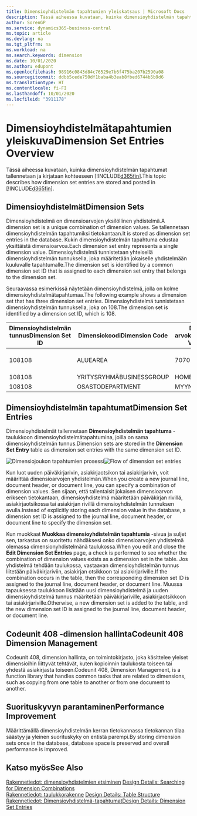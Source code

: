 ```yaml
---
title: Dimensioyhdistelmän tapahtumien yleiskatsaus | Microsoft Docs
description: Tässä aiheessa kuvataan, kuinka dimensioyhdistelmän tapahtumat tallennetaan ja kirjataan Dynamics 365:ssä.
author: SorenGP
ms.service: dynamics365-business-central
ms.topic: article
ms.devlang: na
ms.tgt_pltfrm: na
ms.workload: na
ms.search.keywords: dimension
ms.date: 10/01/2020
ms.author: edupont
ms.openlocfilehash: 98916c0843d84c76529e7b6f475ba207b2590a08
ms.sourcegitcommit: ddbb5cede750df1baba4b3eab8fbed6744b5b9d6
ms.translationtype: HT
ms.contentlocale: fi-FI
ms.lasthandoff: 10/01/2020
ms.locfileid: "3911178"
---
```

# <a name="dimension-set-entries-overview"></a><span data-ttu-id="21340-103">Dimensioyhdistelmätapahtumien yleiskuva</span><span class="sxs-lookup"><span data-stu-id="21340-103">Dimension Set Entries Overview</span></span>
<span data-ttu-id="21340-104">Tässä aiheessa kuvataan, kuinka dimensioyhdistelmän tapahtumat tallennetaan ja kirjataan kohteeseen [!INCLUDE[d365fin](includes/d365fin_md.md)].</span><span class="sxs-lookup"><span data-stu-id="21340-104">This topic describes how dimension set entries are stored and posted in [!INCLUDE[d365fin](includes/d365fin_md.md)].</span></span>  

## <a name="dimension-sets"></a><span data-ttu-id="21340-105">Dimensioyhdistelmät</span><span class="sxs-lookup"><span data-stu-id="21340-105">Dimension Sets</span></span>  
<span data-ttu-id="21340-106">Dimensioyhdistelmä on dimensioarvojen yksilöllinen yhdistelmä.</span><span class="sxs-lookup"><span data-stu-id="21340-106">A dimension set is a unique combination of dimension values.</span></span> <span data-ttu-id="21340-107">Se tallennetaan dimensioyhdistelmän tapahtumiksi tietokantaan.</span><span class="sxs-lookup"><span data-stu-id="21340-107">It is stored as dimension set entries in the database.</span></span> <span data-ttu-id="21340-108">Kukin dimensioyhdistelmän tapahtuma edustaa yksittäistä dimensioarvoa.</span><span class="sxs-lookup"><span data-stu-id="21340-108">Each dimension set entry represents a single dimension value.</span></span> <span data-ttu-id="21340-109">Dimensioyhdistelmä tunnistetaan yhteisellä dimensioyhdistelmän tunnuksella, joka määritetään jokaiselle yhdistelmään kuuluvalle tapahtumalle.</span><span class="sxs-lookup"><span data-stu-id="21340-109">The dimension set is identified by a common dimension set ID that is assigned to each dimension set entry that belongs to the dimension set.</span></span>  

<span data-ttu-id="21340-110">Seuraavassa esimerkissä näytetään dimensioyhdistelmä, jolla on kolme dimensioyhdistelmätapahtumaa.</span><span class="sxs-lookup"><span data-stu-id="21340-110">The following example shows a dimension set that has three dimension set entries.</span></span> <span data-ttu-id="21340-111">Dimensioyhdistelmä tunnistetaan dimensioyhdistelmän tunnuksella, joka on 108.</span><span class="sxs-lookup"><span data-stu-id="21340-111">The dimension set is identified by a dimension set ID, which is 108.</span></span>  

|<span data-ttu-id="21340-112">Dimensioyhdistelmän tunnus</span><span class="sxs-lookup"><span data-stu-id="21340-112">Dimension Set ID</span></span>|<span data-ttu-id="21340-113">Dimensiokoodi</span><span class="sxs-lookup"><span data-stu-id="21340-113">Dimension Code</span></span>|<span data-ttu-id="21340-114">Dimension arvokoodi</span><span class="sxs-lookup"><span data-stu-id="21340-114">Dimension Value Code</span></span>|<span data-ttu-id="21340-115">Dimensioarvon nimi</span><span class="sxs-lookup"><span data-stu-id="21340-115">Dimension Value Name</span></span>|  
|----------------------|--------------------|--------------------------|--------------------------|  
|<span data-ttu-id="21340-116">108</span><span class="sxs-lookup"><span data-stu-id="21340-116">108</span></span>|<span data-ttu-id="21340-117">ALUE</span><span class="sxs-lookup"><span data-stu-id="21340-117">AREA</span></span>|<span data-ttu-id="21340-118">70</span><span class="sxs-lookup"><span data-stu-id="21340-118">70</span></span>|<span data-ttu-id="21340-119">Pohjois-Amerikka</span><span class="sxs-lookup"><span data-stu-id="21340-119">America North</span></span>|  
|<span data-ttu-id="21340-120">108</span><span class="sxs-lookup"><span data-stu-id="21340-120">108</span></span>|<span data-ttu-id="21340-121">YRITYSRYHMÄ</span><span class="sxs-lookup"><span data-stu-id="21340-121">BUSINESSGROUP</span></span>|<span data-ttu-id="21340-122">HOME</span><span class="sxs-lookup"><span data-stu-id="21340-122">HOME</span></span>|<span data-ttu-id="21340-123">Kotitalous</span><span class="sxs-lookup"><span data-stu-id="21340-123">Home</span></span>|  
|<span data-ttu-id="21340-124">108</span><span class="sxs-lookup"><span data-stu-id="21340-124">108</span></span>|<span data-ttu-id="21340-125">OSASTO</span><span class="sxs-lookup"><span data-stu-id="21340-125">DEPARTMENT</span></span>|<span data-ttu-id="21340-126">MYYNTI</span><span class="sxs-lookup"><span data-stu-id="21340-126">SALES</span></span>|<span data-ttu-id="21340-127">Myynti</span><span class="sxs-lookup"><span data-stu-id="21340-127">Sales</span></span>|  

## <a name="dimension-set-entries"></a><span data-ttu-id="21340-128">Dimensioyhdistelmän tapahtumat</span><span class="sxs-lookup"><span data-stu-id="21340-128">Dimension Set Entries</span></span>  
<span data-ttu-id="21340-129">Dimensioyhdistelmät tallennetaan **Dimensioyhdistelmän tapahtuma** -taulukkoon dimensioyhdistelmätapahtumina, joilla on sama dimensioyhdistelmän tunnus.</span><span class="sxs-lookup"><span data-stu-id="21340-129">Dimension sets are stored in the **Dimension Set Entry** table as dimension set entries with the same dimension set ID.</span></span>  

<span data-ttu-id="21340-130">![Dimensiojoukon tapahtumien prosessi](media/dimensionentrynav7.png "Dimensiojoukon tapahtumien prosessi")</span><span class="sxs-lookup"><span data-stu-id="21340-130">![Flow of dimension set entries](media/dimensionentrynav7.png "Flow of dimension set entries")</span></span>  

<span data-ttu-id="21340-131">Kun luot uuden päiväkirjarivin, asiakirjaotsikon tai asiakirjarivin, voit määrittää dimensioarvojen yhdistelmän.</span><span class="sxs-lookup"><span data-stu-id="21340-131">When you create a new journal line, document header, or document line, you can specify a combination of dimension values.</span></span> <span data-ttu-id="21340-132">Sen sijaan, että tallentaisit jokaisen dimensioarvon erikseen tietokantaan, dimensioyhdistelmä määritetään päiväkirjan rivillä, asiakirjaotsikossa tai asiakirjan rivillä dimensioyhdistelmän tunnuksen avulla.</span><span class="sxs-lookup"><span data-stu-id="21340-132">Instead of explicitly storing each dimension value in the database, a dimension set ID is assigned to the journal line, document header, or document line to specify the dimension set.</span></span>  

<span data-ttu-id="21340-133">Kun muokkaat **Muokkaa dimensioyhdistelmän tapahtumia** -sivua ja suljet sen, tarkastus on suoritettu nähdäksesi onko dimensioarvojen yhdistelmä olemassa dimensionyhdistelmänä taulukossa.</span><span class="sxs-lookup"><span data-stu-id="21340-133">When you edit and close the **Edit Dimension Set Entries** page, a check is performed to see whether the combination of dimension values exists as a dimension set in the table.</span></span> <span data-ttu-id="21340-134">Jos yhdistelmä tehdään taulukossa, vastaavan dimensioyhdistelmän tunnus liitetään päiväkirjariviin, asiakirjan otsikkoon tai asiakirjariville.</span><span class="sxs-lookup"><span data-stu-id="21340-134">If the combination occurs in the table, then the corresponding dimension set ID is assigned to the journal line, document header, or document line.</span></span> <span data-ttu-id="21340-135">Muussa tapauksessa taulukkoon lisätään uusi dimensioyhdistelmä ja uuden dimensioyhdistelmä tunnus määritetään päiväkirjariville, asiakirjaotsikkoon tai asiakirjariville.</span><span class="sxs-lookup"><span data-stu-id="21340-135">Otherwise, a new dimension set is added to the table, and the new dimension set ID is assigned to the journal line, document header, or document line.</span></span>

## <a name="codeunit-408-dimension-management"></a><span data-ttu-id="21340-136">Codeunit 408 -dimension hallinta</span><span class="sxs-lookup"><span data-stu-id="21340-136">Codeunit 408 Dimension Management</span></span>
<span data-ttu-id="21340-137">Codeunit 408, dimension hallinta, on toimintokirjasto, joka käsittelee yleiset dimensioihin liittyvät tehtävät, kuten kopioinnin taulukosta toiseen tai yhdestä asiakirjasta toiseen.</span><span class="sxs-lookup"><span data-stu-id="21340-137">Codeunit 408, Dimension Management, is a function library that handles common tasks that are related to dimensions, such as copying from one table to another or from one document to another.</span></span>

## <a name="performance-improvement"></a><span data-ttu-id="21340-138">Suorituskyvyn parantaminen</span><span class="sxs-lookup"><span data-stu-id="21340-138">Performance Improvement</span></span>  
<span data-ttu-id="21340-139">Määrittämällä dimensioyhdistelmän kerran tietokannassa tietokannan tilaa säästyy ja yleinen suorituskyky on entistä parempi.</span><span class="sxs-lookup"><span data-stu-id="21340-139">By storing dimension sets once in the database, database space is preserved and overall performance is improved.</span></span>  

## <a name="see-also"></a><span data-ttu-id="21340-140">Katso myös</span><span class="sxs-lookup"><span data-stu-id="21340-140">See Also</span></span>  
<span data-ttu-id="21340-141">[Rakennetiedot: dimensioyhdistelmien etsiminen](design-details-searching-for-dimension-combinations.md) </span><span class="sxs-lookup"><span data-stu-id="21340-141">[Design Details: Searching for Dimension Combinations](design-details-searching-for-dimension-combinations.md) </span></span>  
<span data-ttu-id="21340-142">[Rakennetiedot: taulukkorakenne](design-details-table-structure.md) </span><span class="sxs-lookup"><span data-stu-id="21340-142">[Design Details: Table Structure](design-details-table-structure.md) </span></span>  
[<span data-ttu-id="21340-143">Rakennetiedot: Dimensioyhdistelmä-tapahtumat</span><span class="sxs-lookup"><span data-stu-id="21340-143">Design Details: Dimension Set Entries</span></span>](design-details-dimension-set-entries.md)   
